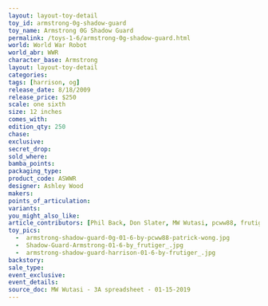 ```yaml
---
layout: layout-toy-detail 
toy_id: armstrong-0g-shadow-guard
toy_name: Armstrong 0G Shadow Guard
permalink: /toys-1-6/armstrong-0g-shadow-guard.html
world: World War Robot
world_abr: WWR
character_base: Armstrong 
layout: layout-toy-detail
categories: 
tags: [harrison, og]
release_date: 8/18/2009
release_price: $250 
scale: one sixth
size: 12 inches
comes_with: 
edition_qty: 250
chase: 
exclusive: 
secret_drop: 
sold_where: 
bamba_points: 
packaging_type: 
product_code: ASWWR
designer: Ashley Wood
makers: 
points_of_articulation: 
variants: 
you_might_also_like: 
article_contributors: [Phil Back, Don Slater, MW Wutasi, pcww88, frutiger_]
toy_pics: 
  -  armstrong-shadow-guard-0g-01-6-by-pcww88-patrick-wong.jpg
  -  Shadow-Guard-Armstrong-01-6-by_frutiger_.jpg
  -  armstrong-shadow-guard-harrison-01-6-by-frutiger_.jpg
backstory: 
sale_type: 
event_exclusive: 
event_details: 
source_doc: MW Wutasi - 3A spreadsheet - 01-15-2019
---
```

